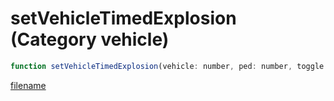 # setVehicleTimedExplosion (Category vehicle)

```js
function setVehicleTimedExplosion(vehicle: number, ped: number, toggle: boolean): void
```

[filename](setVehicleTimedExplosion_m.md ':include')